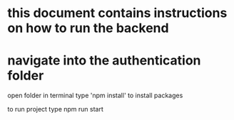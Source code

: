# this document contains instructions on how to run the backend

# navigate into the authentication folder

open folder in terminal
type 'npm install' to install packages

to run project
type npm run start
